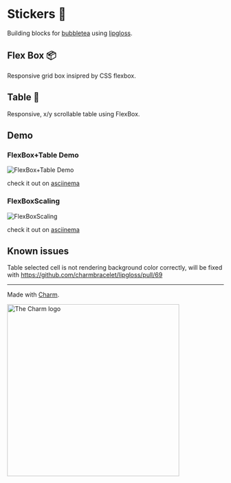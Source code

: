 # Stickers 👾
Building blocks for [bubbletea](charmbracelet/bubbletea) using [lipgloss](charmbracelet/lipgloss).

## Flex Box 📦
Responsive grid box insipred by CSS flexbox.

## Table 🍰
Responsive, x/y scrollable table using FlexBox.

## Demo
### FlexBox+Table Demo
![FlexBox+Table Demo](https://raw.githubusercontent.com/76creates/stickers/master/example/demo.gif)

check it out on [asciinema](https://asciinema.org/a/hbnItmM5adggSYtnqfQ7KxNnx.svg)
### FlexBoxScaling
![FlexBoxScaling](https://raw.githubusercontent.com/76creates/stickers/master/example/demoScaling.gif)

check it out on [asciinema](https://asciinema.org/a/4azlpq8aXvMDFJSFpsLdVToIc.svg)

## Known issues
Table selected cell is not rendering background color correctly, will be fixed with https://github.com/charmbracelet/lipgloss/pull/69 

***
Made with [Charm](https://charm.sh).

<a href="https://charm.sh/"><img alt="The Charm logo" src="https://stuff.charm.sh/charm-badge-unrounded.jpg" width="400"></a>
